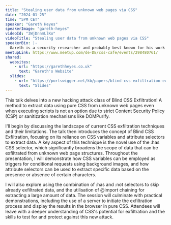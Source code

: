 ```yaml
---
title: "Stealing user data from unknown web pages via CSS"
date: "2024-01-25"
time: "5PM CET"
speaker: "Gareth Heyes"
speakerImage: "gareth-heyes"
videoId: "3WjDnnmLlKo"
videoTitle: "Stealing user data from unknown web pages via CSS"
speakerBio: |-
  Gareth is a security researcher and probably best known for his work escaping JavaScript sandboxes, and creating super-elegant cross-site scripting (XSS) vectors. In his daily life, Gareth can often be found creating new XSS vectors, researching new techniques to attack web applications, and preparing to speak at conferences around the globe. In his spare time he can often be found experimenting with pure 3D CSS on his website https://garethheyes.co.uk.
meetupLink: https://www.meetup.com/de-DE/css-cafe/events/298480761/
shared:
  websites:
    - url: "https://garethheyes.co.uk"
      text: "Gareth's Website"
  slides:
    - url: "https://portswigger.net/kb/papers/blind-css-exfiltration-exfiltrate-unknown-web-pages-slides.pdf"
      text: "Slides"
---
```


This talk delves into a new hacking attack class of Blind CSS Exfiltration! A method to extract data using pure CSS from unknown web pages even when executing scripts is not an option due to strict Content Security Policy (CSP) or sanitization mechanisms like DOMPurify.

I'll begin by discussing the landscape of current CSS exfiltration techniques and their limitations. The talk then introduces the concept of Blind CSS Exfiltration, focusing on its reliance on CSS variables and attribute selectors to extract data. A key aspect of this technique is the novel use of the :has CSS selector, which significantly broadens the scope of data that can be exfiltrated from unknown web page structures.
Throughout the presentation, I will demonstrate how CSS variables can be employed as triggers for conditional requests using background images, and how attribute selectors can be used to extract specific data based on the presence or absence of certain characters.

I will also explore using the combination of :has and :not selectors to skip already exfiltrated data, and the utilisation of @import chaining for extracting a large amount of data. The session will culminate with practical demonstrations, including the use of a server to initiate the exfiltration process and display the results in the browser in pure CSS.
Attendees will leave with a deeper understanding of CSS's potential for exfiltration and the skills to test for and protect against this new attack.
